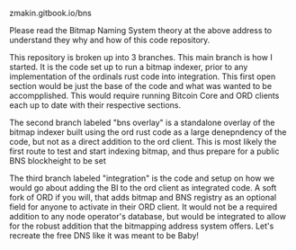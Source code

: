zmakin.gitbook.io/bns

Please read the Bitmap Naming System theory at the above address to understand they why and how of this code repository.

This repository is broken up into 3 branches. This main branch is how I started. It is the code  set up to run a bitmap indexer, prior to any implementation of the ordinals rust code into integration. This first open section would be just the base of the code and what was wanted to be accompplished. This would require running Bitcoin Core and ORD clients each up to date with their respective sections.

The second branch labeled "bns overlay" is a standalone overlay of the bitmap indexer built using the ord rust code as a large denepndency of the code, but not as a direct addition to the ord client. This is most likely the first route to test and start indexing bitmap, and thus prepare for a public BNS blockheight to be set

The third branch labeled "integration" is the code and setup on how we would go about adding the BI to the ord client as integrated code. A soft fork of ORD if you will, that adds bitmap and BNS registry as an optional field for anyone to activate in their ORD client. It would not be a required addition to any node operator's database, but would be integrated to allow for the robust addition that the bitmapping address system offers. Let's recreate the free DNS like it was meant to be Baby!

